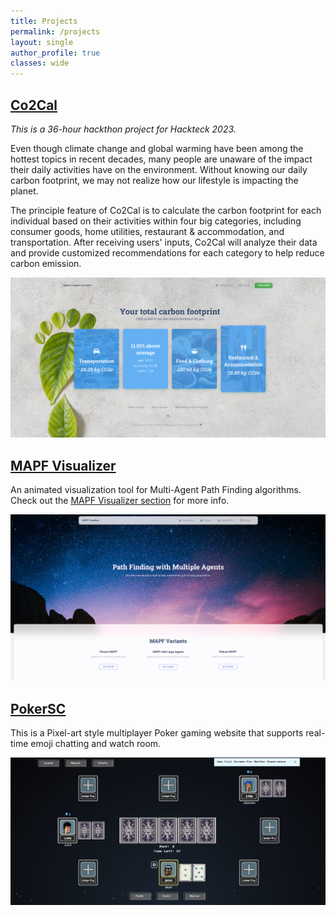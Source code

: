 ```yaml
---
title: Projects
permalink: /projects
layout: single
author_profile: true
classes: wide
---
```


## [Co2Cal](http://52.53.223.36:4000/intro)

_This is a 36-hour hackthon project for Hackteck 2023._

Even though climate change and global warming have been among the hottest topics in recent decades, many people are unaware of the impact their daily activities have on the environment. Without knowing our daily carbon footprint, we may not realize how our lifestyle is impacting the planet.

The principle feature of Co2Cal is to calculate the carbon footprint for each individual based on their activities within four big categories, including consumer goods, home utilities, restaurant & accommodation, and transportation. After receiving users' inputs, Co2Cal will analyze their data and provide customized recommendations for each category to help reduce carbon emission.

![](../assets/images/co2cal.png)

## [MAPF Visualizer](http://mapf-visualizer.com)

An animated visualization tool for Multi-Agent Path Finding algorithms. Check out the [MAPF Visualizer section](/mapf-visualizer) for more info.

![](../assets/images/mapf.png)

## [PokerSC](http://pokersc.pro)

This is a Pixel-art style multiplayer Poker gaming website that supports real-time emoji chatting and watch room.

![](../assets/images/pokersc2.png)
